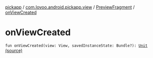 [pickapp](../../index.md) / [com.lovoo.android.pickapp.view](../index.md) / [PreviewFragment](index.md) / [onViewCreated](./on-view-created.md)

# onViewCreated

`fun onViewCreated(view: View, savedInstanceState: Bundle?): `[`Unit`](https://kotlinlang.org/api/latest/jvm/stdlib/kotlin/-unit/index.html) [(source)](https://github.com/lovoo/android-pickpic/blob/master/pickapp/src/main/kotlin/com/lovoo/android/pickapp/view/PreviewFragment.kt#L32)